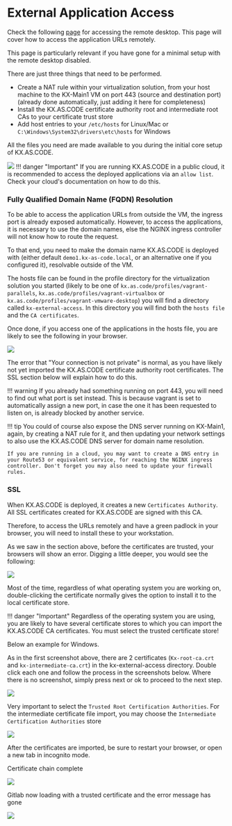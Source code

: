 # External Application Access

Check the following [page](../../Deployment/Remote-Access/) for accessing the remote desktop. This page will cover how to access the application URLs remotely.

This page is particularly relevant if you have gone for a minimal setup with the remote desktop disabled.

There are just three things that need to be performed.
 
- Create a NAT rule within your virtualization solution, from your host machine to the KX-Main1 VM on port 443 (source and destination port) (already done automatically, just adding it here for completeness)
- Install the KX.AS.CODE certificate authority root and intermediate root CAs to your certificate trust store
- Add host entries to your `/etc/hosts` for Linux/Mac or `C:\Windows\System32\drivers\etc\hosts` for Windows 

All the files you need are made available to you during the initial core setup of KX.AS.CODE.

![](../assets/images/external_access_1.png)
!!! danger "Important"
    If you are running KX.AS.CODE in a public cloud, it is recommended to access the deployed applications via an `allow list`. Check your cloud's documentation on how to do this.

### Fully Qualified Domain Name (FQDN) Resolution

To be able to access the application URLs from outside the VM, the ingress port is already exposed automatically.
However, to access the applications, it is necessary to use the domain names, else the NGINX ingress controller will not know how to route the request.

To that end, you need to make the domain name KX.AS.CODE is deployed with (either default `demo1.kx-as-code.local`, or an alternative one if you configured it), resolvable outside of the VM.

The hosts file can be found in the profile directory for the virtualization solution you started (likely to be one of `kx.as.code/profiles/vagrant-parallels`, `kx.as.code/profiles/vagrant-virtualbox` or `kx.as.code/profiles/vagrant-vmware-desktop`) you will find a directory called `kx-external-access`. In this directory you will find both the `hosts file` and the `CA certificates`.

Once done, if you access one of the applications in the hosts file, you are likely to see the following in your browser.

![](../assets/images/external_access_5.png)

The error that "Your connection is not private" is normal, as you have likely not yet imported the KX.AS.CODE certificate authority root certificates. The SSL section below will explain how to do this.  

!!! warning
    If you already had something running on port 443, you will need to find out what port is set instead. This is because vagrant is set to automatically assign a new port, in case the one it has been requested to listen on, is already blocked by another service.

!!! tip
    You could of course also expose the DNS server running on KX-Main1, again, by creating a NAT rule for it, and then updating your network settings to also use the KX.AS.CODE DNS server for domain name resolution.

    If you are running in a cloud, you may want to create a DNS entry in your Route53 or equivalent service, for reaching the NGINX ingress controller. Don't forget you may also need to update your firewall rules. 

### SSL
When KX.AS.CODE is deployed, it creates a new `Certificates Authority`. All SSL certificates created for KX.AS.CODE are signed with this CA.

Therefore, to access the URLs remotely and have a green padlock in your browser, you will need to install these to your workstation.

As we saw in the section above, before the certificates are trusted, your browsers will show an error. Digging a little deeper, you would see the following:

![](../assets/images/external_access_2.png)

Most of the time, regardless of what operating system you are working on, double-clicking the certificate normally gives the option to install it to the local certificate store.

!!! danger "Important"
    Regardless of the operating system you are using, you are likely to have several certificate stores to which you can import the KX.AS.CODE CA certificates. You must select the trusted certificate store!

Below an example for Windows.

As in the first screenshot above, there are 2 certificates (`Kx-root-ca.crt` and `kx-intermediate-ca.crt`) in the kx-external-access directory.
Double click each one and follow the process in the screenshots below.
Where there is no screenshot, simply press next or ok to proceed to the next step.

![](../assets/images/external_access_3.png)

Very important to select the `Trusted Root Certification Authorities`. For the intermediate certificate file import, you may choose the `Intermediate Certification Authorities` store

![](../assets/images/external_access_4.png)

After the certificates are imported, be sure to restart your browser, or open a new tab in incognito mode.

Certificate chain complete

![](../assets/images/external_access_6.png)

Gitlab now loading with a trusted certificate and the error message has gone

![](../assets/images/external_access_7.png)

